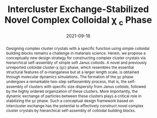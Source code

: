 ---
title: Intercluster Exchange-Stabilized Novel Complex Colloidal χ <sub>c</sub> Phase
authors:
- Yu-Wei Sun
- Zi-Qin Chen
- You-Liang Zhu
- Zhan-Wei Li
- Zhong-Yuan Lu
- Zhao-Yan Sun
date: '2021-09-16'
doi: 10.1021/acs.jpclett.1c01916
publish_types: 期刊文章
publication: The Journal of Physical Chemistry Letters
publication_short: J. Phys. Chem. Lett.
abstract: Designing complex cluster crystals with a speciﬁc function  using simple colloidal building blocks remains a challenge in materials  science. Herein, we propose a conceptually new design strategy for  constructing complex cluster crystals via hierarchical self-assembly of  simple soft Janus colloids. A novel and previously unreported colloidal  cluster-χ (χc) phase, which resembles the essential structural features  of α-manganese but at a larger length scale, is obtained through  molecular dynamics simulations. The formation of the χc phase undergoes a  remarkable two-step selfassembly process, that is, the self-assembly of  clusters with speciﬁc size dispersity from Janus colloids, followed by  the highly ordered organization of these clusters. More importantly, the  dynamic exchange of particles between these clusters plays a critical  role in stabilizing the χc phase. Such a conceptual design framework  based on intercluster exchange has the potential to eﬀectively construct  novel complex cluster crystals by hierarchical self-assembly of  colloidal building blocks.
url_pdf: https://pubs.acs.org/doi/10.1021/acs.jpclett.1c01916
---